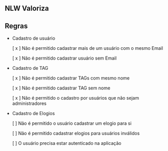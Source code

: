 ## NLW Valoriza

## Regras

- Cadastro de usuário

    [ x ] Não é permitido cadastrar mais de um usuário com o mesmo Email

    [ x ] Não é permitido cadastrar usuário sem Email

- Cadastro de TAG

    [ x ] Não é permitido cadastrar TAGs com mesmo nome

    [ x ] Não é permitido cadastrar TAG sem nome

    [ x ] Não é permitido o cadastro por usuários que não sejam administradores 

- Cadastro de Elogios

    [ ] Não é permitido o usuário cadastrar um elogio para si

    [ ] Não é permitido cadastrar elogios para usuários inválidos

    [ ] O usuário precisa estar autenticado na aplicação